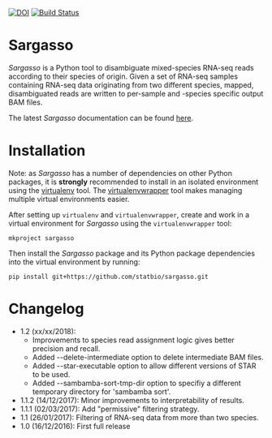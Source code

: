 [![DOI](https://zenodo.org/badge/DOI/10.5281/zenodo.206619.svg)](https://doi.org/10.5281/zenodo.206619)
[![Build Status](https://travis-ci.org/statbio/Sargasso.svg?branch=master)](https://travis-ci.org/statbio/Sargasso)

Sargasso
========

*Sargasso* is a Python tool to disambiguate mixed-species RNA-seq reads according to their species of origin. Given a set of RNA-seq samples containing RNA-seq data originating from two different species, mapped, disambiguated reads are written to per-sample and -species specific output BAM files.

The latest *Sargasso* documentation can be found [here](http://statbio.github.io/Sargasso/).

Installation
============

Note: as *Sargasso* has a number of dependencies on other Python packages, it is **strongly** recommended to install in an isolated environment using the [virtualenv](http://virtualenv.readthedocs.org/en/latest/index.html>) tool. The [virtualenvwrapper](http://virtualenvwrapper.readthedocs.org/en/latest/install.html>) tool makes managing multiple virtual environments easier.

After setting up ``virtualenv`` and ``virtualenvwrapper``, create and work in a virtual environment for *Sargasso* using the ``virtualenvwrapper`` tool:

```
mkproject sargasso
```

Then install the *Sargasso* package and its Python package dependencies into the virtual environment by running:

```
pip install git+https://github.com/statbio/sargasso.git
```

Changelog
=========

* 1.2 (xx/xx/2018): 
    - Improvements to species read assignment logic gives better precision and recall.
    - Added --delete-intermediate option to delete intermediate BAM files.
    - Added --star-executable option to allow different versions of STAR to be used.
    - Added --sambamba-sort-tmp-dir option to specifiy a different temporary directory for 'sambamba sort'.
* 1.1.2 (14/12/2017): Minor improvements to interpretability of results.
* 1.1.1 (02/03/2017): Add "permissive" filtering strategy.
* 1.1 (26/01/2017): Filtering of RNA-seq data from more than two species.
* 1.0 (16/12/2016): First full release
